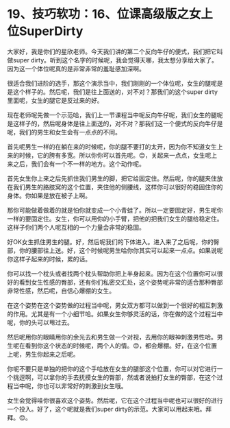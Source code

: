 # 19、技巧软功：16、位课高级版之女上位SuperDirty

大家好，我是你们的星欣老师。今天我们讲的第二个反向牛仔的便式，我们把它叫做super dirty。听到这个名字的时候呢，我会觉得天哪，我太想分享给大家了。因为这一个体位呢真的是非常非常的羞耻感加深啊。

很适合我们进阶的选手，那这个演示当中，我们刚刚的一个体位呢，女生的腿呢是是这个样子的。然后呢，我们是往上面送的，对不对？那我们的这个super dirty里面呢，女生的腿它是反过来的好。

现在老师呢先做一个示范哈，我们上一节课程当中呢反向牛仔呢，我们女生的腿呢是这样子的，然后呢身体是往上面送的，对不对？那我们这一个便式的反向牛仔是呢，我们的男生和女生会有一点点的不同。

首先呢男生一样的在躺在来的时候呢，你的腿不要打的太开，因为你不知道女生上来的时候，它的胯有多宽。所以你你可以首先呢。😊，关起来一点点，女生呢上来之后，我们会有一个不一样的地方。这个动作呢。

首先女生你上来之后先抓住我们男生的脚，把它给固定住。然后呢，你的腿夹住放在我们男生的胳肢窝的这个位置，夹住他的侧腰线，这样你可以很好的稳固住你的身体。你如果是放在被子上啊。

那你可能做着做着的就是怕你就变成一个小青蛙了。所以一定要固定好，男生呢你一样的要固定住。女生，你可以用你的小手臂，把他的把我们女生的腿给稳定住。这样子你们两个人呢互相的一个力量会非常的稳固。

好OK女生抓住男生的腿。好，然后呢我们的下体进入。进入来了之后呢，你的臀部，你的腰部往上送。好，这个时候呢男生哈你你其实可以起来一点点。如果说呢你这样子起来的时候，累的话。

你可以找一个枕头或者找两个枕头帮助你把上半身起来。因为在这个位置你可以很好的看到女生性感的臀部，还有你们私密交汇处，这个姿势呢非常的适合那种臀部非常性感，然后呢，自信心爆棚的女生。

在这个姿势在这个姿势做的过程当中呢，男女双方都可以做到一个很好的相互刺激的作用。尤其是有一个小细节哈。如果女生你够灵活的话，你在做的这个过程当中呢，你的头可以甩过去。

然后呢用你的眼睛用你的余光去和男生做一个对视，去用你的眼神刺激男性哈。男生呢在看到你这个状态的时候呢，两个人的情。😊，都会爆棚。好，在这个位置上呢，男生你起来之后呢。

你呢不要只是单独的把你的这个手哈放在女生的腿部这个位置，你可以对它进行一个挑逗啊，可以拿你的手去抚摸女生的臀部，然或者说拍打女生的臀部，在这个过程当中呢，你也可以非常好的刺激到女生哦。

女生会觉得哇你很喜欢这个姿势。然后呢，它在这个过程当中呢也可以很好的进行一个投入。好了，这个呢就是我们super dirty的示范。大家可以用起来哦。拜拜。😊。

